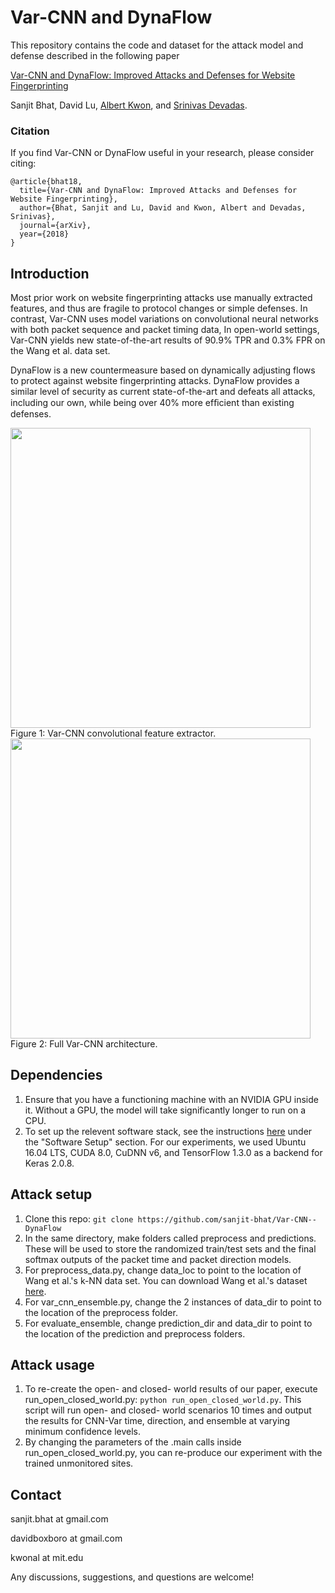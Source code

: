# Var-CNN and DynaFlow

This repository contains the code and dataset for the attack model and defense described in the following paper

[Var-CNN and DynaFlow: Improved Attacks and Defenses for Website Fingerprinting](https://arxiv.org)

Sanjit Bhat, David Lu, [Albert Kwon](http://www.albertkwon.com), and [Srinivas Devadas](https://people.csail.mit.edu/devadas/).

### Citation
If you find Var-CNN or DynaFlow useful in your research, please consider citing:

	@article{bhat18,
	  title={Var-CNN and DynaFlow: Improved Attacks and Defenses for Website Fingerprinting},
	  author={Bhat, Sanjit and Lu, David and Kwon, Albert and Devadas, Srinivas},
	  journal={arXiv},
	  year={2018}
	}

## Introduction
Most prior work on website fingerprinting attacks use manually extracted features, and thus are fragile to protocol changes or simple defenses. In contrast, Var-CNN uses model variations on convolutional neural networks with both packet sequence and packet timing data, In open-world settings, Var-CNN yields new state-of-the-art results of 90.9% TPR and 0.3% FPR on the Wang et al. data set. 

DynaFlow is a new countermeasure based on dynamically adjusting flows to protect against website fingerprinting attacks. DynaFlow provides a similar level of security as current state-of-the-art and defeats all attacks, including our own, while being over 40% more efﬁcient than existing defenses. 

<img src="https://user-images.githubusercontent.com/26041354/36411425-90260782-15e3-11e8-8022-997fb73707bb.png" width="480">
Figure 1: Var-CNN convolutional feature extractor.

<img src="https://user-images.githubusercontent.com/26041354/36411430-9613e8c6-15e3-11e8-9521-b5ce19a4ff80.png" width="480">
Figure 2: Full Var-CNN architecture.

## Dependencies
1. Ensure that you have a functioning machine with an NVIDIA GPU inside it. Without a GPU, the model will take significantly longer to run on a CPU. 
2. To set up the relevent software stack, see the instructions [here](https://blog.slavv.com/the-1700-great-deep-learning-box-assembly-setup-and-benchmarks-148c5ebe6415) under the "Software Setup" section. For our experiments, we used Ubuntu 16.04 LTS, CUDA 8.0, CuDNN v6, and TensorFlow 1.3.0 as a backend for Keras 2.0.8.

## Attack setup
1. Clone this repo: ```git clone https://github.com/sanjit-bhat/Var-CNN--DynaFlow```
2. In the same directory, make folders called preprocess and predictions. These will be used to store the randomized train/test
sets and the final softmax outputs of the packet time and packet direction models.
3. For preprocess_data.py, change data_loc to point to the location of Wang et al.'s k-NN data set.
You can download Wang et al.'s dataset [here](https://www.cse.ust.hk/~taow/wf/data/).
4. For var_cnn_ensemble.py, change the 2 instances of data_dir to point to the location of the preprocess folder.
5. For evaluate_ensemble, change prediction_dir and data_dir to point to the location of the prediction and preprocess folders.

## Attack usage
1. To re-create the open- and closed- world results of our paper, execute run_open_closed_world.py: ```python run_open_closed_world.py```. This script will run open- and closed- world scenarios 10 times and output the results for CNN-Var time, direction, and ensemble at varying minimum confidence levels. 
2. By changing the parameters of the .main calls inside run_open_closed_world.py, you can re-produce our experiment with the trained unmonitored sites.

## Contact
sanjit.bhat at gmail.com

davidboxboro at gmail.com

kwonal at mit.edu

Any discussions, suggestions, and questions are welcome!
